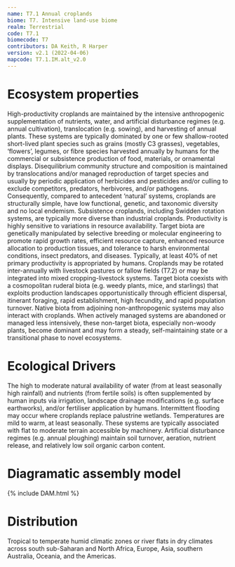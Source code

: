 ```yaml
---
name: T7.1 Annual croplands
biome: T7. Intensive land-use biome
realm: Terrestrial
code: T7.1
biomecode: T7
contributors: DA Keith, R Harper
version: v2.1 (2022-04-06)
mapcode: T7.1.IM.alt_v2.0
---
```

# Ecosystem properties

High-productivity croplands are maintained by the intensive anthropogenic supplementation of nutrients, water, and artificial disturbance regimes (e.g. annual cultivation), translocation (e.g. sowing), and harvesting of annual plants. These systems are typically dominated by one or few shallow-rooted short-lived plant species such as grains (mostly C3 grasses), vegetables, ‘flowers’, legumes, or fibre species harvested annually by humans for the commercial or subsistence production of food, materials, or ornamental displays. Disequilibrium community structure and composition is maintained by translocations and/or managed reproduction of target species and usually by periodic application of herbicides and pesticides and/or culling to exclude competitors, predators, herbivores, and/or pathogens. Consequently, compared to antecedent ‘natural’ systems, croplands are structurally simple, have low functional, genetic, and taxonomic diversity and no local endemism. Subsistence croplands, including Swidden rotation systems, are typically more diverse than industrial croplands. Productivity is highly sensitive to variations in resource availability. Target biota are genetically manipulated by selective breeding or molecular engineering to promote rapid growth rates, efficient resource capture, enhanced resource allocation to production tissues, and tolerance to harsh environmental conditions, insect predators, and diseases. Typically, at least 40% of net primary productivity is appropriated by humans. Croplands may be rotated inter-annually with livestock pastures or fallow fields (T7.2) or may be integrated into mixed cropping-livestock systems. Target biota coexists with a cosmopolitan ruderal biota (e.g. weedy plants, mice, and starlings) that exploits production landscapes opportunistically through efficient dispersal, itinerant foraging, rapid establishment, high fecundity, and rapid population turnover. Native biota from adjoining non-anthropogenic systems may also interact with croplands. When actively managed systems are abandoned or managed less intensively, these non-target biota, especially non-woody plants, become dominant and may form a steady, self-maintaining state or a transitional phase to novel ecosystems.

# Ecological Drivers

The high to moderate natural availability of water (from at least seasonally high rainfall) and nutrients (from fertile soils) is often supplemented by human inputs via irrigation, landscape drainage modifications (e.g. surface earthworks), and/or fertiliser application by humans. Intermittent flooding may occur where croplands replace palustrine wetlands. Temperatures are mild to warm, at least seasonally. These systems are typically associated with flat to moderate terrain accessible by machinery. Artificial disturbance regimes (e.g. annual ploughing) maintain soil turnover, aeration, nutrient release, and relatively low soil organic carbon content.

# Diagramatic assembly model

{% include DAM.html %}

# Distribution

Tropical to temperate humid climatic zones or river flats in dry climates across south sub-Saharan and North Africa, Europe, Asia, southern Australia, Oceania, and the Americas.

